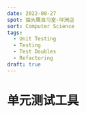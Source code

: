 ```yaml
---
date: 2022-08-27
spot: 猫头鹰自习室·坪洲店
sort: Computer Science
tags:
  - Unit Testing
  - Testing
  - Test Doubles
  - Refactoring
draft: true
---
```


# 单元测试工具
